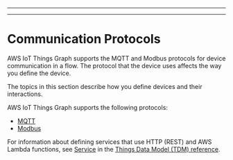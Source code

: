 --------

--------

# Communication Protocols<a name="iot-tg-protocols"></a>

AWS IoT Things Graph supports the MQTT and Modbus protocols for device communication in a flow\. The protocol that the device uses affects the way you define the device\. 

The topics in this section describe how you define devices and their interactions\. 

AWS IoT Things Graph supports the following protocols:
+ [MQTT](iot-tg-protocols-mqtt.html)
+ [Modbus](iot-tg-protocols-modbus.html)

For information about defining services that use HTTP \(REST\) and AWS Lambda functions, see [Service](iot-tg-models-tdm-iot-service.html) in the [Things Data Model \(TDM\) reference](iot-tg-models.html)\.